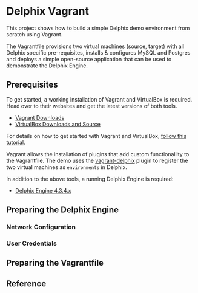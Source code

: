 # Delphix Vagrant

This project shows how to build a simple Delphix demo environment from scratch using Vagrant.

The Vagrantfile provisions two virtual machines (source, target) with all Delphix specific pre-requisites, installs & configures MySQL and Postgres and deploys a simple open-source application that can be used to demonstrate the Delphix Engine.

## Prerequisites

To get started, a working installation of Vagrant and VirtualBox is required. Head over to their websites and get the latest versions of both tools.

* [Vagrant Downloads](https://www.vagrantup.com/downloads.html)
* [VirtualBox Downloads and Source](https://www.virtualbox.org/wiki/Downloads)

For details on how to get started with Vagrant and VirtualBox, [follow this tutorial](https://docs.vagrantup.com/v2/getting-started/index.html).

Vagrant allows the installation of plugins that add custom functionallity to the Vagrantfile. The demo uses the [vagrant-delphix](https://github.com/mickuehl/vagrant-delphix) plugin to register the two virtual machines as `environments` in Delphix.

In addition to the above tools, a running Delphix Engine is required:

* [Delphix Engine 4.3.4.x](https://download.delphix.com)

## Preparing the Delphix Engine

### Network Configuration

### User Credentials

## Preparing the Vagrantfile


## Reference

